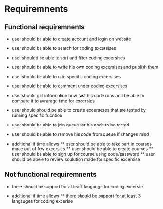 # Requiremnents

##  Functional requiremnents

* user should be able to create account and login on website
* user should be able to search for coding excersises
* user shouldd be able to sort and filter coding excersises
* user should be able to write his own coding excersises and publish them
* user should be able to rate specific coding excersises
* user should be able to comment under coding excersises
* user should get information how fast his code runs and be able to compare it to avrarage time for excersies 
* user should should be able to create excersezes that are tested by running specific fucntion
* user should be able to join queue for his code to be tested
* user should be able to remove his code from queue if changes mind

* additional if time allows
** user should be able to take part in courses made out of few excersies
** user should be able to create courses
** user should be able to sign up for course using code/password
** user should be abele to review soulution made for specific excersise 



##  Not functional requiremnents

* there should be support for at least langauge  for coding excersie

* additional if time allows
** there should be support for at least 3 langauges for coding excerise
